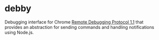 debby
=====

Debugging interface for Chrome [Remote Debugging Protocol 1.1](https://developer.chrome.com/devtools/docs/protocol/1.1/index) that provides an abstraction for sending commands and handling notifications using Node.js.
